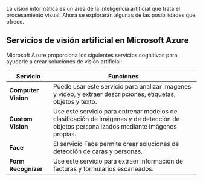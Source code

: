 La visión informática es un área de la inteligencia artificial que trata el procesamiento visual. Ahora se explorarán algunas de las posibilidades que ofrece.

## Servicios de visión artificial en Microsoft Azure

Microsoft Azure proporciona los siguientes servicios cognitivos para ayudarle a crear soluciones de visión artificial:

|Servicio|Funciones|
|---|---|
|**Computer Vision**|Puede usar este servicio para analizar imágenes y vídeo, y extraer descripciones, etiquetas, objetos y texto.|
|**Custom Vision**|Use este servicio para entrenar modelos de clasificación de imágenes y de detección de objetos personalizados mediante imágenes propias.|
|**Face**|El servicio Face permite crear soluciones de detección de caras y personas.|
|**Form Recognizer**|Use este servicio para extraer información de facturas y formularios escaneados.|